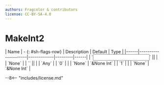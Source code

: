 ```yaml
---
authors: Fragcolor & contributors
license: CC-BY-SA-4.0
---
```



# MakeInt2

<div class="sh-parameters" markdown="1">
| Name | - {: #sh-flags-row} | Description | Default | Type |
|------|---------------------|-------------|---------|------|
| `<input>` || | | `None` |
| `<output>` || | | `Any` |
| `0` |  |  | `None` | `&None Int` |
| `1` |  |  | `None` | `&None Int` |

</div>



--8<-- "includes/license.md"
